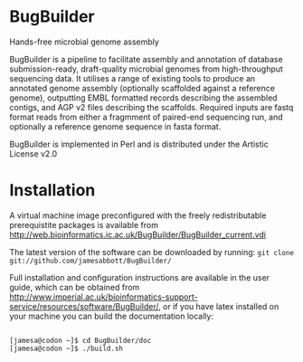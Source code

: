 BugBuilder
==========

Hands-free microbial genome assembly

BugBuilder is a pipeline to facilitate assembly and annotation of database submission-ready,
draft-quality microbial genomes from high-throughput sequencing data. It utilises a range of
existing tools to produce an annotated genome assembly (optionally scaffolded against a reference
genome), outputting EMBL formatted records describing the assembled contigs, and AGP v2 files
describing the scaffolds. Required inputs are fastq format reads from either a fragmment of 
paired-end sequencing run, and optionally a reference genome sequence in fasta format.

BugBuilder is implemented in Perl and is distributed under the Artistic License v2.0

Installation
============

A virtual machine image preconfigured with the freely redistributable
prerequistite packages is available from
http://web.bioinformatics.ic.ac.uk/BugBuilder/BugBuilder_current.vdi

The latest version of the software can be downloaded by running:
<code>git clone git://github.com/jamesabbott/BugBuilder/</code>

Full installation and configuration instructions are available in the user
guide, which can be obtained from
http://www.imperial.ac.uk/bioinformatics-support-service/resources/software/BugBuilder/,
or if you have latex installed on your machine you can build the documentation
locally:

<code>
[jamesa@codon ~]$ cd BugBuilder/doc
[jamesa@codon ~]$ ./build.sh
</code>



